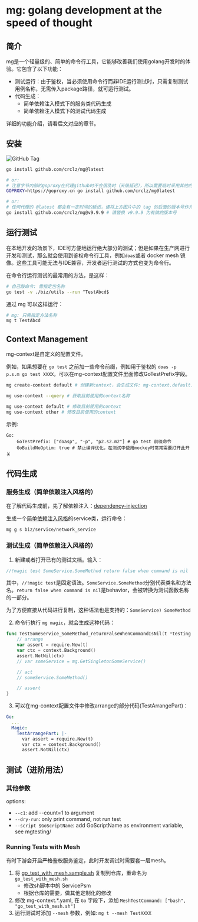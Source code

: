 # mg: golang development at the speed of thought

## 简介

mg是一个轻量级的、简单的命令行工具，它能够改善我们使用golang开发时的体验。它包含了以下功能：

- 测试运行：由于鉴权，当必须使用命令行而非IDE运行测试时，只需复制测试用例名称，无需传入package路径，就可运行测试。
- 代码生成：
  - 简单依赖注入模式下的服务类代码生成
  - 简单依赖注入模式下的测试代码生成

详细的功能介绍，请看后文对应的章节。

## 安装

![GitHub Tag](https://img.shields.io/github/v/tag/crclz/mg?sort=semver)

```bash
go install github.com/crclz/mg@latest

# or:
# 注意字节内部的goproxy在代理github时不会很及时（天级延迟），所以需要临时采用其他的goproxy.
GOPROXY=https://goproxy.cn go install github.com/crclz/mg@latest

# or:
# 任何代理的 @latest 都会有一定时间的延迟，请将上方图片中的 tag 的后面的版本号作为最新版本，即可解决问题。
go install github.com/crclz/mg@v9.9.9 # 请替换 v9.9.9 为有效的版本号

```

## 运行测试

在本地开发的场景下，IDE可方便地运行绝大部分的测试；但是如果在生产网进行开发和测试，那么就会使用到鉴权命令行工具，例如`doas`或者 docker mesh 镜像。这些工具可能无法与IDE兼容，开发者运行测试的方式也变为命令行。

在命令行运行测试的最常用的方法，是这样：

```bash
# 自己敲命令: 需指定包名称
go test -v ./biz/utils --run ^TestAbcd$
```

通过 mg 可以这样运行：

```bash
# mg: 只需指定方法名称
mg t TestAbcd
```


## Context Management

mg-context是自定义的配置文件。

例如，如果想要在 `go test` 之前加一些命令前缀，例如用于鉴权的 `doas -p p.s.m go test XXXX`，可以在mg-context配置文件里面修改GoTestPrefix字段。


```bash
mg create-context default # 创建新context，会生成文件: mg-context.default.yaml

mg use-context --query # 获取目前使用的context名称

mg use-context default # 修改目前使用的context
mg use-context other # 修改目前使用的context
```

示例:

```
Go:
    GoTestPrefix: ["doasp", "-p", "p2.s2.m2"] # go test 前缀命令
    GoBuildNoOptim: true # 禁止编译优化，在测试中使用mockey时常常需要打开此开关
```

## 代码生成

### 服务生成（简单依赖注入风格的）

在了解代码生成前，先了解依赖注入：[dependency-injection](./docs/dependency-injection.md)

生成一个[简单依赖注入风格](./docs/dependency-injection.md#简单依赖注入)的service类，运行命令：

`mg g s biz/service/network_service`


### 测试生成（简单依赖注入风格的）

1. 新建或者打开已有的测试文档。输入：

```go
//!magic test SomeService.SomeMethod return false when command is nil 
```

其中，`//!magic test`是固定语法。`SomeService.SomeMethod`分别代表类名和方法名。`return false when command is nil`是behavior，会被转换为测试函数名称的一部分。

为了方便直接从代码进行复制，这种语法也是支持的：`SomeService) SomeMethod`

2. 命令行执行 `mg magic`，就会生成这种代码：

```go
func TestSomeService_SomeMethod_returnFalseWhenCommandIsNil(t *testing.T) {
	// arrange
	var assert = require.New(t)
	var ctx = context.Background()
	assert.NotNil(ctx)
	// var someService = mg.GetSingletonSomeService()

	// act
	// someService.SomeMethod()

	// assert
}
```

3. 可以在mg-context配置文件中修改arrange的部分代码(TestArrangePart)：
```yaml
Go:
  ...
  Magic:
    TestArrangePart: |-
      var assert = require.New(t)
      var ctx = context.Background()
      assert.NotNil(ctx)
```




## 测试（进阶用法）

### 其他参数

options:
- `--c1`: add --count=1 to argument
- `--dry-run`: only print command, not run test
- `--script $GoScriptName`: add GoScriptName as environment variable, see mgtesting/

### Running Tests with Mesh

有时下游会开启~~严格鉴权~~服务鉴定，此时开发调试时需要套一层mesh。

1. 将 [go_test_with_mesh.sample.sh](./internal/application/go_test_with_mesh.sample.sh) 复制到仓库，重命名为 `go_test_with_mesh.sh`
    - 修改sh脚本中的 ServicePsm
    - 根据仓库的需要，做其他定制化的修改
2. 修改 mg-context.*.yaml, 在 `Go` 字段下，添加 `MeshTestCommand: ["bash", "go_test_with_mesh.sh"]`
3. 运行测试时添加 `--mesh` 参数，例如: `mg t --mesh TestXXXX`

